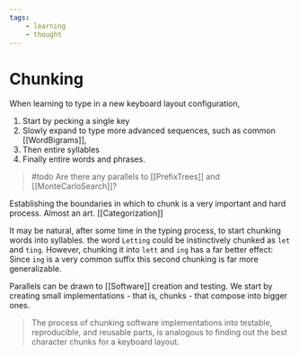 ```yaml
---
tags: 
    - learning
    - thought
---
```


# Chunking

When learning to type in a new keyboard layout configuration,

1. Start by pecking a single key
2. Slowly expand to type more advanced sequences, such as common [[WordBigrams]],
3. Then entire syllables
4. Finally entire words and phrases.

> #todo Are there any parallels to [[PrefixTrees]] and [[MonteCarloSearch]]?

Establishing the boundaries in which to chunk is a very important and hard process. Almost an art. [[Categorization]]

It may be natural, after some time in the typing process, to start chunking words into syllables. the word `Letting` could be instinctively chunked as `let` and `ting`.
However, chunking it into `lett` and `ing` has a far better effect:
Since `ing` is a very common suffix this second chunking is far more generalizable.

Parallels can be drawn to [[Software]] creation and testing.
We start by creating small implementations - that is, chunks - that compose into bigger ones.
> The process of chunking software implementations into testable, reproducible, and reusable parts, is analogous to finding out the best character chunks for a keyboard layout.
